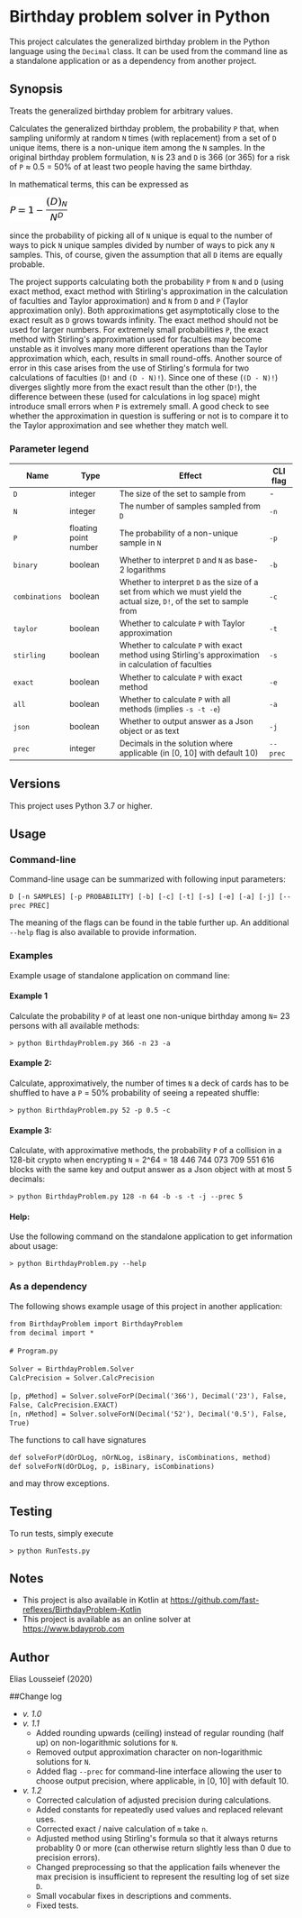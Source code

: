 
# Birthday problem solver in Python

This project calculates the generalized birthday problem in the Python language using the `Decimal` class. It can be used from the command line as a standalone application or as a dependency from another project.

## Synopsis

Treats the generalized birthday problem for arbitrary values.
                 
Calculates the generalized birthday problem, the probability `P` that, when sampling uniformly at random `N` times (with replacement) from a set of `D` unique items, there is a non-unique
item among the `N` samples. In the original birthday problem formulation, `N` is 23 and `D` is 366 (or 365) for a risk of `P` ≈ 0.5 = 50% of at least two people having the same birthday.

In mathematical terms, this can be expressed as

![Formula](formula.png)

since the probability of picking all of `N` unique is equal to the number of ways to pick `N` unique samples divided by number of ways to pick any `N` samples. This, of course, given
the assumption that all `D` items are equally probable.
 
The project supports calculating both the probability `P` from `N` and `D` (using exact method, exact method with Stirling's approximation in the calculation of faculties and Taylor approximation) and
`N` from `D` and `P` (Taylor approximation only). Both approximations get asymptotically close to the exact result as `D` grows towards infinity. The exact method should not be used for larger
numbers. For extremely small probabilities `P`, the exact method with Stirling's approximation used for faculties may become unstable as it involves many more different operations than
the Taylor approximation which, each, results in small round-offs. Another source of error in this case arises from the use of Stirling's formula for two calculations of faculties (`D!`
and `(D - N)!`). Since one of these (`(D - N)!`) diverges slightly more from the exact result than the other (`D!`), the difference between these (used for calculations in log space) might
introduce small errors when `P` is extremely small. A good check to see whether the approximation in question is suffering or not is to compare it to the Taylor approximation and see
whether they match well.

### Parameter legend

Name | Type | Effect | CLI flag
--- | --- | --- | ---
`D` | integer | The size of the set to sample from | -
`N` | integer | The number of samples sampled from `D` | `-n`
`P` | floating point number | The probability of a non-unique sample in `N` | `-p`
`binary` | boolean | Whether to interpret `D` and `N` as base-2 logarithms | `-b`
`combinations` | boolean | Whether to interpret `D` as the size of a set from which we must yield the actual size, `D!`, of the set to sample from | `-c`  
`taylor` | boolean | Whether to calculate `P` with Taylor approximation | `-t`
`stirling` | boolean | Whether to calculate `P` with exact method using Stirling's approximation in calculation of faculties | `-s`
`exact` | boolean | Whether to calculate `P` with exact method | `-e`
`all` | boolean | Whether to calculate `P` with all methods (implies `-s -t -e`) | `-a`
`json` | boolean | Whether to output answer as a Json object or as text | `-j`
`prec` | integer | Decimals in the solution where applicable (in [0, 10] with default 10) | `--prec`

## Versions

This project uses Python 3.7 or higher.

## Usage 

### Command-line

Command-line usage can be summarized with following input parameters:

    D [-n SAMPLES] [-p PROBABILITY] [-b] [-c] [-t] [-s] [-e] [-a] [-j] [--prec PREC]
    
The meaning of the flags can be found in the table further up. An additional `--help` flag is also available to provide information.
    
### Examples

Example usage of standalone application on command line:

#### Example 1
    
Calculate the probability `P` of at least one non-unique birthday among `N`= 23 persons with all available methods:

    > python BirthdayProblem.py 366 -n 23 -a

#### Example 2:

Calculate, approximatively, the number of times `N` a deck of cards has to be shuffled to have a `P` = 50% probability of seeing a repeated shuffle:

    > python BirthdayProblem.py 52 -p 0.5 -c

#### Example 3:

Calculate, with approximative methods,  the probability `P` of a collision in a 128-bit crypto when encrypting `N` = 2^64 = 18 446 744 073 709 551 616 blocks with the same key and output answer as a Json object with at most 5 decimals:

    > python BirthdayProblem.py 128 -n 64 -b -s -t -j --prec 5
    
#### Help:

Use the following command on the standalone application to get information about usage:

    > python BirthdayProblem.py --help
    
### As a dependency

The following shows example usage of this project in another application:

    from BirthdayProblem import BirthdayProblem
    from decimal import *
    
    # Program.py
    
    Solver = BirthdayProblem.Solver
    CalcPrecision = Solver.CalcPrecision
    
    [p, pMethod] = Solver.solveForP(Decimal('366'), Decimal('23'), False, False, CalcPrecision.EXACT)
    [n, nMethod] = Solver.solveForN(Decimal('52'), Decimal('0.5'), False, True)

    
The functions to call have signatures

    def solveForP(dOrDLog, nOrNLog, isBinary, isCombinations, method)
    def solveForN(dOrDLog, p, isBinary, isCombinations)
    
and may throw exceptions.

## Testing

To run tests, simply execute

    > python RunTests.py
    
## Notes

* This project is also available in Kotlin at https://github.com/fast-reflexes/BirthdayProblem-Kotlin
* This project is available as an online solver at https://www.bdayprob.com

## Author

Elias Lousseief (2020)

##Change log

* *v. 1.0*
* *v. 1.1*
  *  Added rounding upwards (ceiling) instead of regular rounding (half up) on non-logarithmic solutions for `N`.
  *  Removed output approximation character on non-logarithmic solutions for `N`.
  *  Added flag `--prec` for command-line interface allowing the user to choose output precision, where applicable, in [0, 10] with default 10.
* *v. 1.2*
  *  Corrected calculation of adjusted precision during calculations.
  *  Added constants for repeatedly used values and replaced relevant uses.
  *  Corrected exact / naive calculation of `m` take `n`.
  *  Adjusted method using Stirling's formula so that it always returns probablity 0 or more (can otherwise return slightly less than 0 due to precision errors).
  *  Changed preprocessing so that the application fails whenever the max precision is insufficient to represent the resulting log of set size `D`.
  *  Small vocabular fixes in descriptions and comments.
  *  Fixed tests.
    

